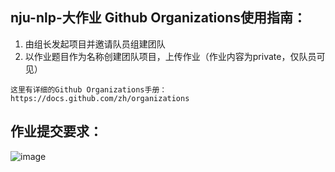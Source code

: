 ## nju-nlp-大作业 Github Organizations使用指南：
1. 由组长发起项目并邀请队员组建团队
2. 以作业题目作为名称创建团队项目，上传作业（作业内容为private，仅队员可见）

`这里有详细的Github Organizations手册：https://docs.github.com/zh/organizations`


## 作业提交要求：
![image](https://github.com/user-attachments/assets/2e9e579f-976e-4366-8481-398ef24d7f68)
